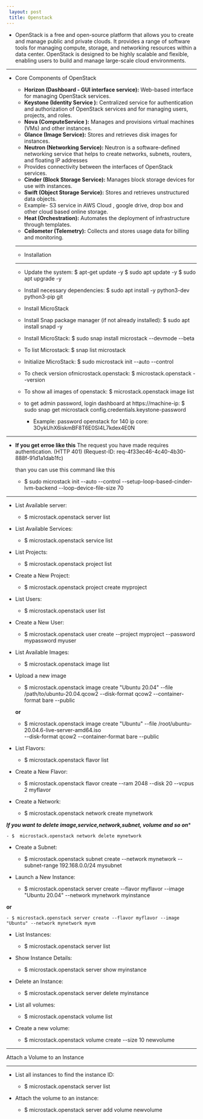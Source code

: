 ```yaml
---
 layout: post
 title: Openstack
---
```

 - OpenStack is a free and open-source platform that allows you to create and manage public and private clouds.
   It provides a range of software tools for managing compute, storage, and networking resources within a data center. OpenStack is designed to be highly scalable and flexible, enabling users to build and manage large-scale cloud environments.

---
 - Core Components of OpenStack

   -  **Horizon (Dashboard - GUI interface service):** Web-based interface for managing OpenStack services.
   -  **Keystone (Identity Service ):** Centralized service for authentication and authorization of OpenStack 
        services and for managing users, projects, and roles.
   -  **Nova (ComputeService ):** Manages and provisions virtual machines (VMs) and other instances.
   -  **Glance (Image Service):** Stores and retrieves disk images for instances.
   -  **Neutron (Networking Service):** Neutron is a software-defined networking service that helps to create
        networks, subnets, routers, and floating IP addresses
   -   Provides connectivity between the interfaces of OpenStack services.
   -  **Cinder (Block Storage Service):**  Manages block storage devices for use with instances.
   -  **Swift (Object Storage Service):** Stores and retrieves unstructured data objects.
   -    Example- S3 service in AWS Cloud , google drive, drop box and other cloud based online storage.
   -  **Heat (Orchestration):** Automates the deployment of infrastructure through templates.
   -  **Ceilometer (Telemetry):** Collects and stores usage data for billing and monitoring.

   ---
    - Installation

    ---
      - Update the system:
        $ apt-get update -y
        $ sudo apt update -y
        $ sudo apt upgrade -y

      - Install necessary dependencies:
        $ sudo apt install -y python3-dev python3-pip git

      - Install MicroStack

      - Install Snap package manager (if not already installed):
        $ sudo apt install snapd -y
  
      - Install MicroStack:
        $ sudo snap install microstack --devmode --beta

      - To list Microstack:
        $ snap list microstack

      - Initialize MicroStack:
        $ sudo microstack init --auto --control 

     - To check version ofmicrostack.openstack:
       $ microstack.openstack --version

     - To show all images of openstack:
       $ microstack.openstack image list

     - to get admin password, login dashboard at https://machine-ip:
       $ sudo snap get microstack config.credentials.keystone-password

        - Example: password openstack for 140 ip core: 3OykUhX6iskmBF8T6E0SI4L7kdex4E0N

 ---
  - **If you get erroe like this**
      The request you have made requires authentication. (HTTP 401) (Request-ID: req-4f33ec46-4c40-4b30-888f-91d1a1dab1fc)  
    
      than you can use this command like this 

    - $ sudo microstack init --auto --control --setup-loop-based-cinder-lvm-backend --loop-device-file-size 70


 ---
 
  - List Available server:
    - $ microstack.openstack server list

  - List Available Services:
    - $ microstack.openstack service list

  - List Projects:
    - $ microstack.openstack project list

  - Create a New Project:
    - $ microstack.openstack project create myproject

  - List Users:
    - $ microstack.openstack user list

  - Create a New User:
    - $ microstack.openstack user create --project myproject --password mypassword myuser

  - List Available Images:
    - $ microstack.openstack image list

  - Upload a new image
    - $ microstack.openstack image create "Ubuntu 20.04" --file /path/to/ubuntu-20.04.qcow2 --disk-format qcow2 --container-format bare --public

     **or**

    - $ microstack.openstack image create "Ubuntu" --file /root/ubuntu-20.04.6-live-server-amd64.iso  
  --disk-format qcow2 --container-format bare --public

  - List Flavors:
    - $ microstack.openstack flavor list

  - Create a New Flavor:
    - $ microstack.openstack flavor create --ram 2048 --disk 20 --vcpus 2 myflavor

  - Create a Network:
    - $ microstack.openstack network create mynetwork

***********If you want to delete image,service,network,subnet, volume and so on************

    - $  microstack.openstack network delete mynetwork

  - Create a Subnet:
    - $ microstack.openstack subnet create --network mynetwork --subnet-range 192.168.0.0/24 mysubnet

  - Launch a New Instance:
    - $ microstack.openstack server create --flavor myflavor --image "Ubuntu 20.04" --network mynetwork myinstance

**or**

    - $ microstack.openstack server create --flavor myflavor --image "Ubuntu" --network mynetwork myvm


  - List Instances:
    - $ microstack.openstack server list

  - Show Instance Details:
    - $ microstack.openstack server show myinstance

  - Delete an Instance:
    - $ microstack.openstack server delete myinstance

  - List all volumes:
    - $ microstack.openstack volume list

  - Create a new volume:
    - $  microstack.openstack volume create --size 10 newvolume

  ***
   Attach a Volume to an Instance
  ***
  - List all instances to find the instance ID:
    - $ microstack.openstack server list

  - Attach the volume to an instance:
    - $ microstack.openstack server add volume <instance id> newvolume
        



